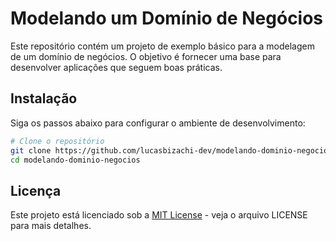 # Modelando um Domínio de Negócios

Este repositório contém um projeto de exemplo básico para a modelagem de um domínio de negócios. O objetivo é fornecer uma base para desenvolver aplicações que seguem boas práticas.

## Instalação

Siga os passos abaixo para configurar o ambiente de desenvolvimento:

```bash
# Clone o repositório
git clone https://github.com/lucasbizachi-dev/modelando-dominio-negocios.git
cd modelando-dominio-negocios
```
## Licença

Este projeto está licenciado sob a [MIT License](LICENSE) - veja o arquivo LICENSE para mais detalhes.

